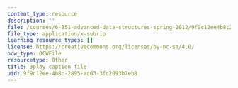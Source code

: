 ```yaml
---
content_type: resource
description: ''
file: /courses/6-851-advanced-data-structures-spring-2012/9f9c12ee4b8c2895ac033fc2093b7eb8_XZLN6NxEQWo.srt
file_type: application/x-subrip
learning_resource_types: []
license: https://creativecommons.org/licenses/by-nc-sa/4.0/
ocw_type: OCWFile
resourcetype: Other
title: 3play caption file
uid: 9f9c12ee-4b8c-2895-ac03-3fc2093b7eb8
---
```

